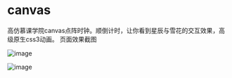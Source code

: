 # canvas
高仿慕课学院canvas点阵时钟。顺倒计时，让你看到星辰与雪花的交互效果，高级原生css3动画。
页面效果截图

![image](https://github.com/k2-xu/vue-node-mysql/blob/master/readme/01.png)

![image](https://github.com/k2-xu/vue-node-mysql/blob/master/readme/01.png)
